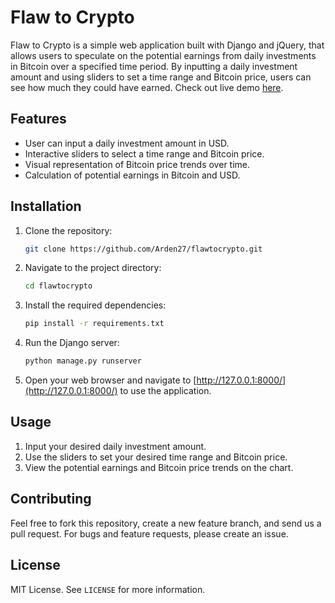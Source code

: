 # Flaw to Crypto

Flaw to Crypto is a simple web application built with Django and jQuery, that allows users to speculate on the potential earnings from daily investments in Bitcoin over a specified time period. By inputting a daily investment amount and using sliders to set a time range and Bitcoin price, users can see how much they could have earned. Check out live demo [here](http://artman.pythonanywhere.com/flaws).

## Features

- User can input a daily investment amount in USD.
- Interactive sliders to select a time range and Bitcoin price.
- Visual representation of Bitcoin price trends over time.
- Calculation of potential earnings in Bitcoin and USD.

## Installation

1. Clone the repository:
    ```bash
    git clone https://github.com/Arden27/flawtocrypto.git
    ```
2. Navigate to the project directory:
    ```bash
    cd flawtocrypto
    ```
3. Install the required dependencies:
    ```bash
    pip install -r requirements.txt
    ```
4. Run the Django server:
    ```bash
    python manage.py runserver
    ```
5. Open your web browser and navigate to [http://127.0.0.1:8000/](http://127.0.0.1:8000/) to use the application.

## Usage

1. Input your desired daily investment amount.
2. Use the sliders to set your desired time range and Bitcoin price.
3. View the potential earnings and Bitcoin price trends on the chart.

## Contributing

Feel free to fork this repository, create a new feature branch, and send us a pull request. For bugs and feature requests, please create an issue.

## License

MIT License. See `LICENSE` for more information.

